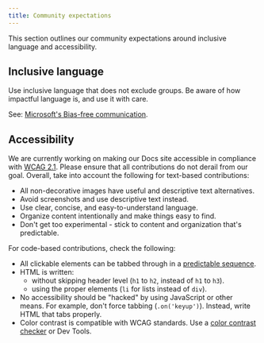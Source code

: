 ```yaml
---
title: Community expectations
---
```


This section outlines our community expectations around inclusive language and accessibility. 

## Inclusive language

Use inclusive language that does not exclude groups. Be aware of how impactful language is, and use it with care. 

See: [Microsoft's Bias-free communication](https://docs.microsoft.com/en-us/style-guide/bias-free-communication). 

## Accessibility

We are currently working on making our Docs site accessible in compliance with [WCAG 2.1](https://www.w3.org/WAI/standards-guidelines/wcag/glance/). Please ensure that all contributions do not derail from our goal. Overall, take into account the following for text-based contributions:

* All non-decorative images have useful and descriptive text alternatives. 
* Avoid screenshots and use descriptive text instead. 
* Use clear, concise, and easy-to-understand language. 
* Organize content intentionally and make things easy to find. 
* Don't get too experimental - stick to content and organization that's predictable. 

For code-based contributions, check the following:

* All clickable elements can be tabbed through in a [predictable sequence](https://www.w3.org/TR/UNDERSTANDING-WCAG20/navigation-mechanisms-focus-order.html). 
* HTML is written:
    * without skipping header level (`h1` to `h2`, instead of `h1` to `h3`).
    * using the proper elements (`li` for lists instead of `div`).
* No accessibility should be "hacked" by using JavaScript or other means. For example, don't force tabbing (`.on('keyup')`). Instead, write HTML that tabs properly. 
* Color contrast is compatible with WCAG standards. Use a [color contrast checker](https://color.a11y.com/) or Dev Tools. 
